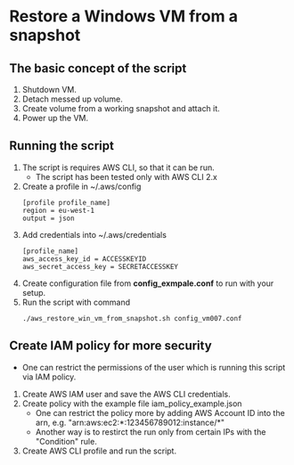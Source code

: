 # Restore a Windows VM from a snapshot

## The basic concept of the script
1. Shutdown VM.
1. Detach messed up volume.
1. Create volume from a working snapshot and attach it.
1. Power up the VM.

## Running the script
1. The script is requires AWS CLI, so that it can be run.
    * The script has been tested only with AWS CLI 2.x
1. Create a profile in ~/.aws/config
    ~~~
    [profile profile_name]
    region = eu-west-1
    output = json
    ~~~
1. Add credentials into ~/.aws/credentials
    ~~~
    [profile_name]
    aws_access_key_id = ACCESSKEYID
    aws_secret_access_key = SECRETACCESSKEY
    ~~~
1. Create configuration file from **config_exmpale.conf** to run with your setup.
1. Run the script with command
    ~~~
    ./aws_restore_win_vm_from_snapshot.sh config_vm007.conf
    ~~~

## Create IAM policy for more security
* One can restrict the permissions of the user which is running this script via
  IAM policy.
1. Create AWS IAM user and save the AWS CLI credentials.
1. Create policy with the example file iam_policy_example.json
    * One can restrict the policy more by adding AWS Account ID into the arn, e.g.
        "arn:aws:ec2:\*:123456789012:instance/\*"
    * Another way is to restirct the run only from certain IPs with the "Condition" rule.
1. Create AWS CLI profile and run the script.

